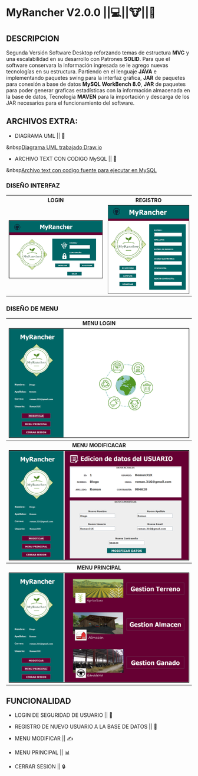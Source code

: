 # __MyRancher V2.0.0__ ||:computer:||:cow:||:tractor:

## DESCRIPCION

Segunda Versión Software Desktop reforzando temas de estructura __MVC__ y una escalabilidad en 
su desarrollo con Patrones __SOLID__. Para que el software conservara la información ingresada 
se le agrego nuevas tecnologías en su estructura. Partiendo en el lenguaje __JAVA__ e implementando 
paquetes swing para la interfaz gráfica, __JAR__ de paquetes para conexión a base de datos 
__MySQL WorkBench 8.0__, __JAR__ de paquetes para poder generar graficas estadísticas con la 
información almacenada en la base de datos, Tecnología __MAVEN__ para la importación y descarga 
de los JAR necesarios para el funcionamiento del software. 

## ARCHIVOS EXTRA:

* DIAGRAMA UML || :book:

&nbsp<a href="https://github.com/Roman31X/MyRancherMVN/tree/master/src/main/resources/DiagramaUML" >Diagrama UML trabajado Draw.io</a>

* ARCHIVO TEXT CON CODIGO MySQL || :book:

&nbsp<a href="https://github.com/Roman31X/MyRancherMVN/tree/master/src/main/resources/ArchivoMySQL" >Archivo text con codigo fuente para ejecutar en MySQL</a>


### DISEÑO INTERFAZ 

<di>
<table>
<tr>
<th>LOGIN</th>
<th>REGISTRO</th>
</tr>
<tr>
<td><img src="https://github.com/Roman31X/MyRancherMVN/blob/master/src/main/resources/Capturas_Aplicacion/Login.png" />
</td></td>
<td><img src="https://github.com/Roman31X/MyRancherMVN/blob/master/src/main/resources/Capturas_Aplicacion/Registro.png" /></td>
</tr>
</table>
</div>

### DISEÑO DE MENU

<div>
<table>
<tr>
<th>MENU LOGIN</th>
</tr>
<tr>
<td><img width="500" heigth="200" src="https://github.com/Roman31X/MyRancherMVN/blob/master/src/main/resources/Capturas_Aplicacion/MenuInicio.png" /></td>
</tr>
<tr>
<th>MENU MODIFICACAR</th>
</tr>
<tr>
<td><img width="500" heigth="200" src="https://github.com/Roman31X/MyRancherMVN/blob/master/src/main/resources/Capturas_Aplicacion/MenuModificar.png" /></td>
</tr>
<tr>
<th>MENU PRINCIPAL</th>
</tr>
<tr>
<td><img width="500" heigth="200" src="https://github.com/Roman31X/MyRancherMVN/blob/master/src/main/resources/Capturas_Aplicacion/MenuPricipalInterfaces.png" /></td>
</tr>
</table>
</div>

## FUNCIONALIDAD

* LOGIN DE SEGURIDAD DE USUARIO || :closed_lock_with_key:



* REGISTRO DE NUEVO USUARIO A LA BASE DE DATOS || :memo:



* MENU MODIFICAR || :writing_hand:



* MENU PRINCIPAL || :bar_chart:



* CERRAR SESION || :lock:


